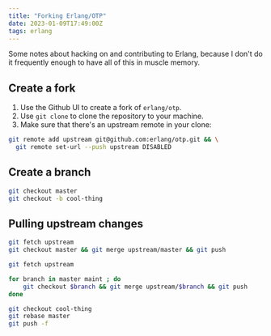 ```yaml
---
title: "Forking Erlang/OTP"
date: 2023-01-09T17:49:00Z
tags: erlang
---
```


Some notes about hacking on and contributing to Erlang, because I don't do it frequently enough to have all of this in muscle memory.

## Create a fork

1. Use the Github UI to create a fork of `erlang/otp`.
2. Use `git clone` to clone the repository to your machine.
3. Make sure that there's an upstream remote in your clone:

```sh
git remote add upstream git@github.com:erlang/otp.git && \
  git remote set-url --push upstream DISABLED
```

## Create a branch

```sh
git checkout master
git checkout -b cool-thing
```

## Pulling upstream changes

```sh
git fetch upstream
git checkout master && git merge upstream/master && git push
```

```sh
git fetch upstream

for branch in master maint ; do
    git checkout $branch && git merge upstream/$branch && git push
done
```

```sh
git checkout cool-thing
git rebase master
git push -f
```
